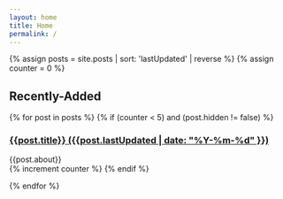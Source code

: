 ```yaml
---
layout: home
title: Home
permalink: /
---
```


{% assign posts = site.posts | sort: 'lastUpdated' | reverse %}
{% assign counter = 0 %}

<div id="posts">
  <h2>Recently-Added</h2>
  {% for post in posts %}
	{% if (counter < 5) and (post.hidden != false) %}
		<div class="py-1" data-tags="{{post.tags | join: ' ' | upcase }}" data-title="{{post.about | upcase}}">
		  <h3><a href="{{site.baseurl}}{{ post.url }}">{{post.title}} ({{post.lastUpdated | date: "%Y-%m-%d" }})</a></h3>
		  <div class="text-sm text-gray-400" data-tags="{{post.tags | join: ' ' | upcase }}" data-title="{{post.about | upcase}}">{{post.about}}</div>
		</div>
		{% increment counter %}
	{% endif %}
	
  {% endfor %}
</div>